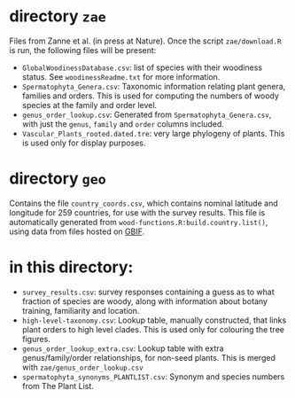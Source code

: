 # directory `zae`

Files from Zanne et al. (in press at Nature).  Once the script
`zae/download.R` is run, the following files will be present:

* `GlobalWoodinessDatabase.csv`: list of species with their woodiness
  status.  See `woodinessReadme.txt` for more information.
* `Spermatophyta_Genera.csv`: Taxonomic information relating plant
  genera, families and orders.  This is used for computing the numbers
  of woody species at the family and order level.
* `genus_order_lookup.csv`: Generated from `Spermatophyta_Genera.csv`,
  with just the `genus`, `family` and `order` columns included.
* `Vascular_Plants_rooted.dated.tre`: very large phylogeny
  of plants.  This is used only for display purposes.

# directory `geo`

Contains the file `country_coords.csv`, which contains nominal
latitude and longitude for 259 countries, for use with the survey
results.  This file is automatically generated from
`wood-functions.R:build.country.list()`, using data from files hosted
on [GBIF](http://www.gbif.org).

# in this directory:

* `survey_results.csv`: survey responses containing a guess as to what
  fraction of species are woody, along with information about botany
  training, familiarity and location.
* `high-level-taxonomy.csv`: Lookup table, manually constructed, that
  links plant orders to high level clades.  This is used only for
  colouring the tree figures.
* `genus_order_lookup_extra.csv`: Lookup table with extra
  genus/family/order relationships, for non-seed plants.  This is
  merged with `zae/genus_order_lookup.csv`
* `spermatophyta_synonyms_PLANTLIST.csv`: Synonym and species numbers
  from The Plant List.
